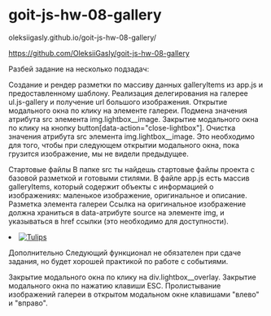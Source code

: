 # goit-js-hw-08-gallery

oleksiigasly.github.io/goit-js-hw-08-gallery/

https://github.com/OleksiiGasly/goit-js-hw-08-gallery




Разбей задание на несколько подзадач:

Создание и рендер разметки по массиву данных galleryItems из app.js и предоставленному шаблону.
Реализация делегирования на галерее ul.js-gallery и получение url большого изображения.
Открытие модального окна по клику на элементе галереи.
Подмена значения атрибута src элемента img.lightbox__image.
Закрытие модального окна по клику на кнопку button[data-action="close-lightbox"].
Очистка значения атрибута src элемента img.lightbox__image. Это необходимо для того, чтобы при следующем открытии модального окна, пока грузится изображение, мы не видели предыдущее.


Стартовые файлы
В папке src ты найдешь стартовые файлы проекта с базовой разметкой и готовыми стилями.
В файле app.js есть массив galleryItems, который содержит объекты с информацией о изображениях: маленькое изображение, оригинальное и описание.
Разметка элемента галереи
Ссылка на оригинальное изображение должна храниться в data-атрибуте source на элементе img, и указываться в href ссылки (это необходимо для доступности).

<li class="gallery__item">
  <a
    class="gallery__link"
    href="https://cdn.pixabay.com/photo/2010/12/13/10/13/tulips-2546_1280.jpg"
  >
    <img
      class="gallery__image"
      src="https://cdn.pixabay.com/photo/2010/12/13/10/13/tulips-2546__340.jpg"
      data-source="https://cdn.pixabay.com/photo/2010/12/13/10/13/tulips-2546_1280.jpg"
      alt="Tulips"
    />
  </a>
</li>


Дополнительно
Следующий функционал не обязателен при сдаче задания, но будет хорошей практикой по работе с событиями.

Закрытие модального окна по клику на div.lightbox__overlay.
Закрытие модального окна по нажатию клавиши ESC.
Пролистывание изображений галереи в открытом модальном окне клавишами "влево" и "вправо".
